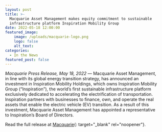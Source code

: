 ```yaml
---
layout: post
title: >-
  Macquarie Asset Management makes equity commitment to sustainable
  infrastructure platform Inspiration Mobility Group
date: 2022-05-18 12:00:00
featured_image:
    image: /uploads/macquarie-logo.png
    logo: false
    alt_text:
categories:
  - In the News
featured_post: false
---
```

*Macquarie Press Release, May 18, 2022* — Macquarie Asset Management, in line with its global energy transition strategy, has announced an investment in Inspiration Mobility Holdings, which owns Inspiration Mobility Group (“Inspiration”), the world’s first sustainable infrastructure platform exclusively dedicated to accelerating the electrification of transportation. Inspiration partners with businesses to finance, own, and operate the real assets that enable the electric vehicle (EV) transition. As a result of this investment, Macquarie Asset Management has appointed a representative to Inspiration’s Board of Directors.

Read the full release at [Macquarie](https://www.macquarie.com/au/en/about/news/2022/macquarie-asset-management-makes-equity-commitment-to-sustainable-infrastructure-platform-inspiration-mobility-group.html){: target="_blank" rel="noopener"}.
